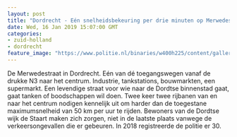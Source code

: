 ```yaml
---
layout: post
title: "Dordrecht - Eén snelheidsbekeuring per drie minuten op Merwedestraat Dordrecht"
date: Wed, 16 Jan 2019 15:07:00 GMT
categories: 
- zuid-holland 
- dordrecht 
feature_image: "https://www.politie.nl/binaries/w400h225/content/gallery/politie/stockfotos/infra-en-voertuigen/agent-spreekt-automobilist-bij-verkeerscontrole.jpg"
---
```


De Merwedestraat in Dordrecht. Eén van dé toegangswegen vanaf de drukke N3 naar het centrum. Industrie, tankstations, bouwmarkten, een supermarkt. Een levendige straat voor wie naar de Dordtse binnenstad gaat, gaat tanken of boodschappen wil doen. Twee keer twee rijbanen van en naar het centrum nodigen kennelijk uit om harder dan de toegestane maximumsnelheid van 50 km per uur te rijden.  Bewoners van de Dordtse wijk de Staart maken zich zorgen, niet in de laatste plaats vanwege de verkeersongevallen die er gebeuren. In 2018 registreerde de politie er 30.
